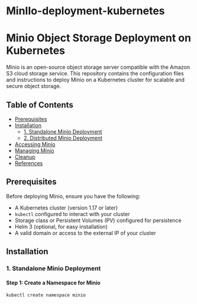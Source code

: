 # MinIIo-deployment-kubernetes

# Minio Object Storage Deployment on Kubernetes

Minio is an open-source object storage server compatible with the Amazon S3 cloud storage service. This repository contains the configuration files and instructions to deploy Minio on a Kubernetes cluster for scalable and secure object storage.

## Table of Contents

- [Prerequisites](#prerequisites)
- [Installation](#installation)
  - [1. Standalone Minio Deployment](#1-standalone-minio-deployment)
  - [2. Distributed Minio Deployment](#2-distributed-minio-deployment)
- [Accessing Minio](#accessing-minio)
- [Managing Minio](#managing-minio)
- [Cleanup](#cleanup)
- [References](#references)

## Prerequisites

Before deploying Minio, ensure you have the following:

- A Kubernetes cluster (version 1.17 or later)
- `kubectl` configured to interact with your cluster
- Storage class or Persistent Volumes (PV) configured for persistence
- Helm 3 (optional, for easy installation)
- A valid domain or access to the external IP of your cluster

## Installation

### 1. Standalone Minio Deployment

#### Step 1: Create a Namespace for Minio

```bash
kubectl create namespace minio
